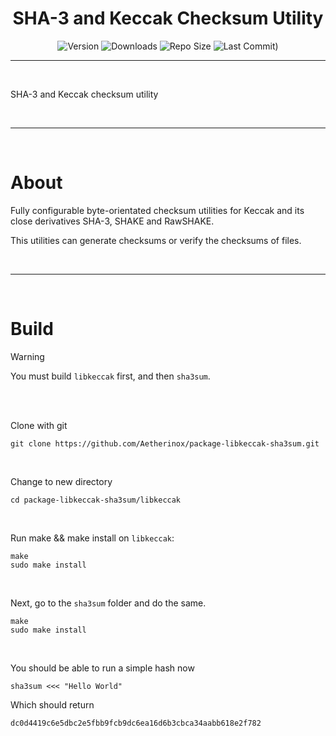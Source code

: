<h1 align="center"><b>SHA-3 and Keccak Checksum Utility </b></h1>

<div align="center">

![Version](https://img.shields.io/github/v/tag/Aetherinox/package-libkeccak-sha3sum?logo=GitHub&label=version&color=ba5225) ![Downloads](https://img.shields.io/github/downloads/Aetherinox/package-libkeccak-sha3sum/total) ![Repo Size](https://img.shields.io/github/repo-size/Aetherinox/package-libkeccak-sha3sum?label=size&color=59702a) ![Last Commit)](https://img.shields.io/github/last-commit/Aetherinox/package-libkeccak-sha3sum?color=b43bcc)

</div>

---

<br />

SHA-3 and Keccak checksum utility 

<br />

---

<br />

# About

Fully configurable byte-orientated checksum utilities for Keccak and its close derivatives SHA-3, SHAKE and RawSHAKE.

This utilities can generate checksums or verify the checksums of files.

<br />

---

<br />

# Build

> [!WARNING]
> You must build `libkeccak` first, and then `sha3sum`.

<br />
<br />

Clone with git
```shell
git clone https://github.com/Aetherinox/package-libkeccak-sha3sum.git
```

<br />

Change to new directory
```shell
cd package-libkeccak-sha3sum/libkeccak
```

<br />

Run make && make install on `libkeccak`:

```shell
make
sudo make install
```

<br />

Next, go to the `sha3sum` folder and do the same.

```shell
make
sudo make install
```

<br />

You should be able to run a simple hash now

```shell
sha3sum <<< "Hello World"
```

Which should return

```
dc0d4419c6e5dbc2e5fbb9fcb9dc6ea16d6b3cbca34aabb618e2f782
```
